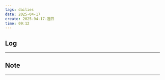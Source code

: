 ```yaml
---
tags: dailies  
date: 2025-04-17
create: 2025-04-17-週四
time: 09:12
---
```

## Log
---


## Note
---

